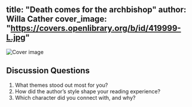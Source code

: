 title: "Death comes for the archbishop"
author: Willa Cather
cover_image: "https://covers.openlibrary.org/b/id/419999-L.jpg"
---


![Cover image](https://covers.openlibrary.org/b/id/419999-L.jpg)




## Discussion Questions

1. What themes stood out most for you?
2. How did the author’s style shape your reading experience?
3. Which character did you connect with, and why?